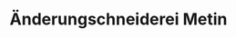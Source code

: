 ---
title: "Änderungschneiderei Metin"
url: /ottobrunn/aenderungschneiderei-metin/
shop: Schneiderei
---